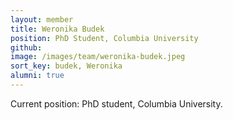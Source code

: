 ```yaml
---
layout: member
title: Weronika Budek
position: PhD Student, Columbia University
github: 
image: /images/team/weronika-budek.jpeg
sort_key: budek, Weronika
alumni: true
---
```


Current position: PhD student, Columbia University.
